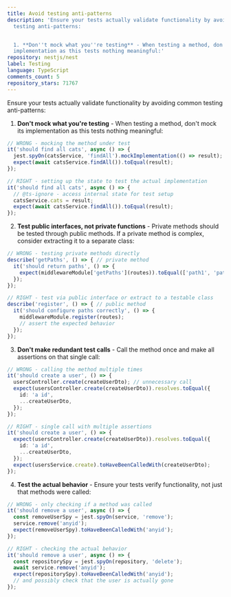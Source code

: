 ```yaml
---
title: Avoid testing anti-patterns
description: 'Ensure your tests actually validate functionality by avoiding common
  testing anti-patterns:


  1. **Don''t mock what you''re testing** - When testing a method, don''t mock its
  implementation as this tests nothing meaningful:'
repository: nestjs/nest
label: Testing
language: TypeScript
comments_count: 5
repository_stars: 71767
---
```


Ensure your tests actually validate functionality by avoiding common testing anti-patterns:

1. **Don't mock what you're testing** - When testing a method, don't mock its implementation as this tests nothing meaningful:

```typescript
// WRONG - mocking the method under test
it('should find all cats', async () => {
  jest.spyOn(catsService, 'findAll').mockImplementation(() => result);
  expect(await catsService.findAll()).toEqual(result);
});

// RIGHT - setting up the state to test the actual implementation
it('should find all cats', async () => {
  // @ts-ignore - access internal state for test setup
  catsService.cats = result;
  expect(await catsService.findAll()).toEqual(result);
});
```

2. **Test public interfaces, not private functions** - Private methods should be tested through public methods. If a private method is complex, consider extracting it to a separate class:

```typescript
// WRONG - testing private methods directly
describe('getPaths', () => { // private method
  it('should return paths', () => {
    expect(middlewareModule['getPaths'](routes)).toEqual(['path1', 'path2']);
  });
});

// RIGHT - test via public interface or extract to a testable class
describe('register', () => { // public method
  it('should configure paths correctly', () => {
    middlewareModule.register(routes);
    // assert the expected behavior
  });
});
```

3. **Don't make redundant test calls** - Call the method once and make all assertions on that single call:

```typescript
// WRONG - calling the method multiple times
it('should create a user', () => {
  usersController.create(createUserDto); // unnecessary call
  expect(usersController.create(createUserDto)).resolves.toEqual({
    id: 'a id',
    ...createUserDto,
  });
});

// RIGHT - single call with multiple assertions
it('should create a user', () => {
  expect(usersController.create(createUserDto)).resolves.toEqual({
    id: 'a id',
    ...createUserDto,
  });
  expect(usersService.create).toHaveBeenCalledWith(createUserDto);
});
```

4. **Test the actual behavior** - Ensure your tests verify functionality, not just that methods were called:

```typescript
// WRONG - only checking if a method was called
it('should remove a user', async () => {
  const removeUserSpy = jest.spyOn(service, 'remove');
  service.remove('anyid');
  expect(removeUserSpy).toHaveBeenCalledWith('anyid');
});

// RIGHT - checking the actual behavior
it('should remove a user', async () => {
  const repositorySpy = jest.spyOn(repository, 'delete');
  await service.remove('anyid');
  expect(repositorySpy).toHaveBeenCalledWith('anyid');
  // and possibly check that the user is actually gone
});